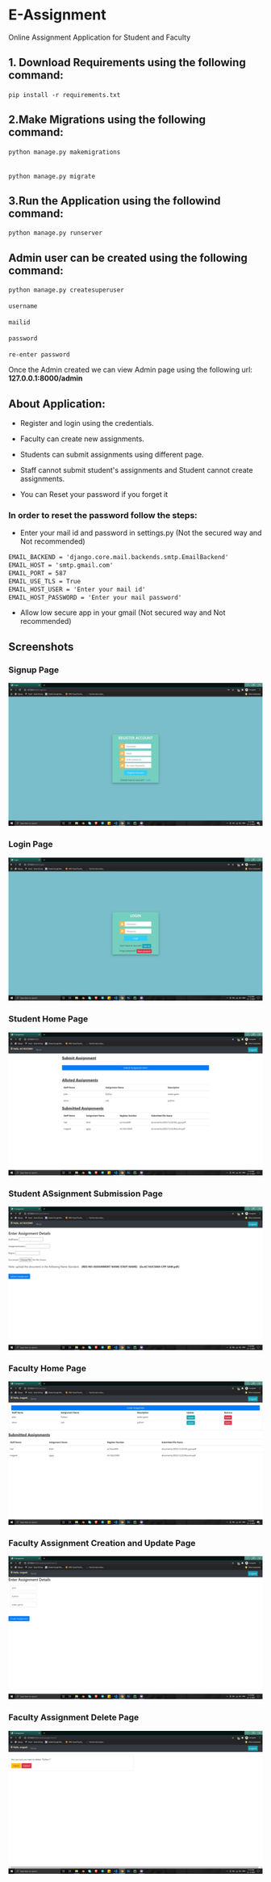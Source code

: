 # E-Assignment

Online Assignment Application for Student and Faculty

## 1. Download Requirements using the following command:

```
pip install -r requirements.txt
```

## 2.Make Migrations using the following command:

```
python manage.py makemigrations


python manage.py migrate
```

## 3.Run the Application using the followind command:

```
python manage.py runserver
```

## Admin user can be created using the following command:

```
python manage.py createsuperuser

username

mailid

password

re-enter password

```

Once the Admin created we can view Admin page using the following url:
<b>127.0.0.1:8000/admin</b>

## About Application:

- <p>Register and login using the credentials.</p>
- <p>Faculty can create new assignments.</p>
- <p>Students can submit assignments using different page.</p>
- <p>Staff cannot submit student's assignments and Student cannot create assignments.</p>
- <p>You can Reset your password if you forget it</p>

### In order to reset the password follow the steps:

- Enter your mail id and password in settings.py (Not the secured way and Not recommended)

```
EMAIL_BACKEND = 'django.core.mail.backends.smtp.EmailBackend'
EMAIL_HOST = 'smtp.gmail.com'
EMAIL_PORT = 587
EMAIL_USE_TLS = True
EMAIL_HOST_USER = 'Enter your mail id'
EMAIL_HOST_PASSWORD = 'Enter your mail password'
```

- Allow low secure app in your gmail (Not secured way and Not recommended)

## Screenshots

### Signup Page

<img src="Screenshots/signuppage.jpg">

### Login Page

<img src="Screenshots/loginpage.jpg">

### Student Home Page

<img src="Screenshots/studentpage1.jpg">

### Student ASsignment Submission Page

<img src="Screenshots/studentpage2.jpg">

### Faculty Home Page

<img src="Screenshots/facultypage1.jpg">

### Faculty Assignment Creation and Update Page

<img src="Screenshots/facultypage2.jpg">

### Faculty Assignment Delete Page

<img src="Screenshots/facultypage3.jpg">
